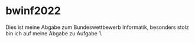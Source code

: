 # bwinf2022
Dies ist meine Abgabe zum Bundeswettbewerb Informatik, besonders stolz bin ich auf meine Abgabe zu Aufgabe 1.
